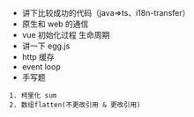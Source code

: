 - 讲下比较成功的代码（java=>ts、i18n-transfer）
- 原生和 web 的通信
- vue 初始化过程 生命周期
- 讲一下 egg.js
- http 缓存
- event loop
- 手写题

```
1. 柯里化 sum
2. 数组flatten(不更改引用 & 更改引用)
```
